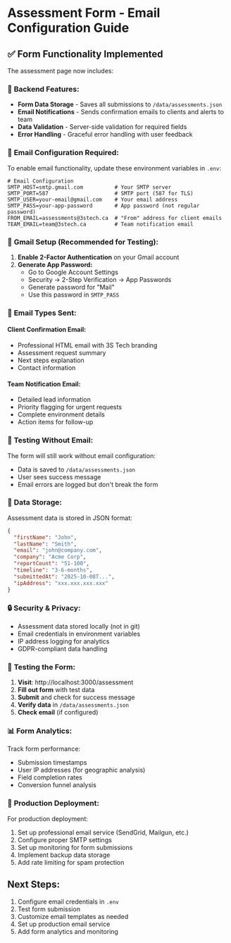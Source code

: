 # Assessment Form - Email Configuration Guide

## ✅ **Form Functionality Implemented**

The assessment page now includes:

### 🔧 **Backend Features:**
- **Form Data Storage** - Saves all submissions to `/data/assessments.json`
- **Email Notifications** - Sends confirmation emails to clients and alerts to team
- **Data Validation** - Server-side validation for required fields
- **Error Handling** - Graceful error handling with user feedback

### 📧 **Email Configuration Required:**

To enable email functionality, update these environment variables in `.env`:

```env
# Email Configuration
SMTP_HOST=smtp.gmail.com          # Your SMTP server
SMTP_PORT=587                     # SMTP port (587 for TLS)
SMTP_USER=your-email@gmail.com    # Your email address
SMTP_PASS=your-app-password       # App password (not regular password)
FROM_EMAIL=assessments@3stech.ca  # "From" address for client emails
TEAM_EMAIL=team@3stech.ca         # Team notification email
```

### 🔑 **Gmail Setup (Recommended for Testing):**

1. **Enable 2-Factor Authentication** on your Gmail account
2. **Generate App Password:**
   - Go to Google Account Settings
   - Security → 2-Step Verification → App Passwords
   - Generate password for "Mail"
   - Use this password in `SMTP_PASS`

### 📨 **Email Types Sent:**

#### **Client Confirmation Email:**
- Professional HTML email with 3S Tech branding
- Assessment request summary
- Next steps explanation
- Contact information

#### **Team Notification Email:**
- Detailed lead information
- Priority flagging for urgent requests
- Complete environment details
- Action items for follow-up

### 🧪 **Testing Without Email:**

The form will still work without email configuration:
- Data is saved to `/data/assessments.json`
- User sees success message
- Email errors are logged but don't break the form

### 📁 **Data Storage:**

Assessment data is stored in JSON format:
```json
{
  "firstName": "John",
  "lastName": "Smith", 
  "email": "john@company.com",
  "company": "Acme Corp",
  "reportCount": "51-100",
  "timeline": "3-6-months",
  "submittedAt": "2025-10-08T...",
  "ipAddress": "xxx.xxx.xxx.xxx"
}
```

### 🔒 **Security & Privacy:**

- Assessment data stored locally (not in git)
- Email credentials in environment variables
- IP address logging for analytics
- GDPR-compliant data handling

### 🚀 **Testing the Form:**

1. **Visit**: http://localhost:3000/assessment
2. **Fill out form** with test data
3. **Submit** and check for success message
4. **Verify data** in `/data/assessments.json`
5. **Check email** (if configured)

### 📊 **Form Analytics:**

Track form performance:
- Submission timestamps
- User IP addresses (for geographic analysis)
- Field completion rates
- Conversion funnel analysis

### 🔧 **Production Deployment:**

For production deployment:
1. Set up professional email service (SendGrid, Mailgun, etc.)
2. Configure proper SMTP settings
3. Set up monitoring for form submissions
4. Implement backup data storage
5. Add rate limiting for spam protection

## Next Steps:
1. Configure email credentials in `.env`
2. Test form submission
3. Customize email templates as needed
4. Set up production email service
5. Add form analytics and monitoring